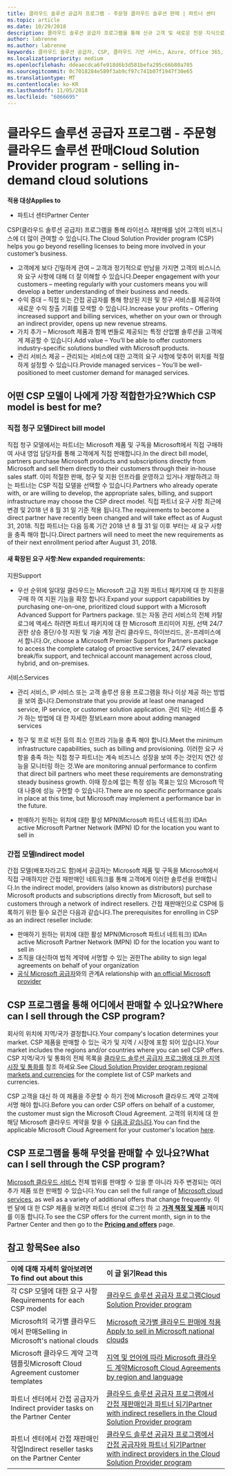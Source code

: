 ```yaml
---
title: 클라우드 솔루션 공급자 프로그램 - 주문형 클라우드 솔루션 판매 | 파트너 센터
ms.topic: article
ms.date: 10/29/2018
description: 클라우드 솔루션 공급자 프로그램을 통해 신규 고객 및 새로운 전문 지식으로 비즈니스를 성장시킬 수 있습니다.
author: labrenne
ms.author: labrenne
keywords: 클라우드 솔루션 공급자, CSP, 클라우드 기반 서비스, Azure, Office 365, Dynamics, CSP 파트너, CSP에서 판매, 직접 파트너, 직접 CSP 파트너, 간접 CSP 재판매인, 직접 CSP, 간접 CSP, 직접 모델, 간접 모델, 간접 재판매인, 간접 공급자, 공급자, 배포자, 클라우드 솔루션 공급자 프로그램
ms.localizationpriority: medium
ms.openlocfilehash: ddeaecdca6fe918d6b3d581befa295c66b80a705
ms.sourcegitcommit: 0c7018284e589f3ab9cf97c741b07f1947f30e65
ms.translationtype: MT
ms.contentlocale: ko-KR
ms.lasthandoff: 11/05/2018
ms.locfileid: "6066695"
---
```

# <a name="cloud-solution-provider-program---selling-in-demand-cloud-solutions"></a><span data-ttu-id="ce094-104">클라우드 솔루션 공급자 프로그램 - 주문형 클라우드 솔루션 판매</span><span class="sxs-lookup"><span data-stu-id="ce094-104">Cloud Solution Provider program - selling in-demand cloud solutions</span></span> 

**<span data-ttu-id="ce094-105">적용 대상</span><span class="sxs-lookup"><span data-stu-id="ce094-105">Applies to</span></span>**

-  <span data-ttu-id="ce094-106">파트너 센터</span><span class="sxs-lookup"><span data-stu-id="ce094-106">Partner Center</span></span>

<span data-ttu-id="ce094-107">CSP(클라우드 솔루션 공급자) 프로그램을 통해 라이선스 재판매를 넘어 고객의 비즈니스에 더 많이 관여할 수 있습니다.</span><span class="sxs-lookup"><span data-stu-id="ce094-107">The Cloud Solution Provider program (CSP) helps you go beyond reselling licenses to being more involved in your customer’s business.</span></span>
 
- <span data-ttu-id="ce094-108">고객에게 보다 긴밀하게 관여 – 고객과 정기적으로 만남을 가지면 고객의 비스니스와 요구 사항에 대해 더 잘 이해할 수 있습니다.</span><span class="sxs-lookup"><span data-stu-id="ce094-108">Deeper engagement with your customers – meeting regularly with your customers means you will develop a better understanding of their business and needs.</span></span>
- <span data-ttu-id="ce094-109">수익 증대 – 직접 또는 간접 공급자를 통해 향상된 지원 및 청구 서비스를 제공하여 새로운 수익 창출 기회를 모색할 수 있습니다.</span><span class="sxs-lookup"><span data-stu-id="ce094-109">Increase your profits – Offering increased support and billing services, whether on your own or through an indirect provider, opens up new revenue streams.</span></span>  
- <span data-ttu-id="ce094-110">가치 추가 – Microsoft 제품과 함께 번들로 제공되는 특정 산업별 솔루션을 고객에게 제공할 수 있습니다.</span><span class="sxs-lookup"><span data-stu-id="ce094-110">Add value – You’ll be able to offer customers industry-specific solutions bundled with Microsoft products.</span></span>
- <span data-ttu-id="ce094-111">관리 서비스 제공 – 관리되는 서비스에 대한 고객의 요구 사항에 맞추어 위치를 적절하게 설정할 수 있습니다.</span><span class="sxs-lookup"><span data-stu-id="ce094-111">Provide managed services – You’ll be well-positioned to meet customer demand for managed services.</span></span> 

## <a name="which-csp-model-is-best-for-me"></a><span data-ttu-id="ce094-112">어떤 CSP 모델이 나에게 가장 적합한가요?</span><span class="sxs-lookup"><span data-stu-id="ce094-112">Which CSP model is best for me?</span></span>

### <a name="direct-bill-model"></a><span data-ttu-id="ce094-113">직접 청구 모델</span><span class="sxs-lookup"><span data-stu-id="ce094-113">Direct bill model</span></span>

 <span data-ttu-id="ce094-114">직접 청구 모델에서는 파트너는 Microsoft 제품 및 구독을 Microsoft에서 직접 구매하여 사내 영업 담당자를 통해 고객에게 직접 판매합니다.</span><span class="sxs-lookup"><span data-stu-id="ce094-114">In the direct bill model, partners purchase Microsoft products and subscriptions directly from Microsoft and sell them directly to their customers through their in-house sales staff.</span></span> <span data-ttu-id="ce094-115">이미 적절한 판매, 청구 및 지원 인프라를 운영하고 있거나 개발하려고 하는 파트너는 CSP 직접 모델을 선택할 수 있습니다.</span><span class="sxs-lookup"><span data-stu-id="ce094-115">Partners who already operate with, or are willing to develop, the appropriate sales, billing, and support infrastructure may choose the CSP direct model.</span></span> <span data-ttu-id="ce094-116">직접 파트너 요구 사항 최근에 변경 및 2018 년 8 월 31 일 기준 적용 됩니다.</span><span class="sxs-lookup"><span data-stu-id="ce094-116">The requirements to become a direct partner have recently been changed and will take effect as of August 31, 2018.</span></span> <span data-ttu-id="ce094-117">직접 파트너는 다음 등록 기간 2018 년 8 월 31 일 이후 부터는 새 요구 사항을 충족 해야 합니다.</span><span class="sxs-lookup"><span data-stu-id="ce094-117">Direct partners will need to meet the new requirements as of their next enrollment period after August 31, 2018.</span></span>


#### <a name="new-expanded-requirements"></a><span data-ttu-id="ce094-118">새 확장된 요구 사항:</span><span class="sxs-lookup"><span data-stu-id="ce094-118">New expanded requirements:</span></span>

<span data-ttu-id="ce094-119">지원</span><span class="sxs-lookup"><span data-stu-id="ce094-119">Support</span></span>
- <span data-ttu-id="ce094-120">우선 순위에 일대일 클라우드는 Microsoft 고급 지원 파트너 패키지에 대 한 지원을 구매 하 여 지원 기능을 확장 합니다.</span><span class="sxs-lookup"><span data-stu-id="ce094-120">Expand your support capabilities by purchasing one-on-one, prioritized cloud support with a Microsoft Advanced Support for Partners package.</span></span> <span data-ttu-id="ce094-121">또는 자동 관리 서비스의 전체 카탈로그에 액세스 하려면 파트너 패키지에 대 한 Microsoft 프리미어 지원, 선택 24/7 권한 상승 중단/수정 지원 및 기술 계정 관리 클라우드, 하이브리드, 온-프레미스에서 합니다.</span><span class="sxs-lookup"><span data-stu-id="ce094-121">Or, choose a Microsoft Premier Support for Partners package to access the complete catalog of proactive services, 24/7 elevated break/fix support, and technical account management across cloud, hybrid, and on-premises.</span></span> 

<span data-ttu-id="ce094-122">서비스</span><span class="sxs-lookup"><span data-stu-id="ce094-122">Services</span></span>

- <span data-ttu-id="ce094-123">관리 서비스, IP 서비스 또는 고객 솔루션 응용 프로그램을 하나 이상 제공 하는 방법을 보여 줍니다.</span><span class="sxs-lookup"><span data-stu-id="ce094-123">Demonstrate that you provide at least one managed service, IP service, or customer solution application.</span></span> <span data-ttu-id="ce094-124">관리 되는 서비스를 추가 하는 방법에 대 한 자세한 정보</span><span class="sxs-lookup"><span data-stu-id="ce094-124">Learn more about adding managed services</span></span>

- <span data-ttu-id="ce094-125">청구 및 프로 비전 등의 최소 인프라 기능을 충족 해야 합니다.</span><span class="sxs-lookup"><span data-stu-id="ce094-125">Meet the minimum infrastructure capabilities, such as billing and provisioning.</span></span>
<span data-ttu-id="ce094-126">이러한 요구 사항을 충족 하는 직접 청구 파트너는 계속 비즈니스 성장을 보여 주는 것인지 연간 성능을 모니터링 하는 것.</span><span class="sxs-lookup"><span data-stu-id="ce094-126">We are monitoring annual performance to confirm that direct bill partners who meet these requirements are demonstrating steady business growth.</span></span> <span data-ttu-id="ce094-127">이때 장소에 없는 특정 성능 목표는 있으 Microsoft 막대 나중에 성능 구현할 수 있습니다.</span><span class="sxs-lookup"><span data-stu-id="ce094-127">There are no specific performance goals in place at this time, but Microsoft may implement a performance bar in the future.</span></span> 

- <span data-ttu-id="ce094-128">판매하기 원하는 위치에 대한 활성 MPN(Microsoft 파트너 네트워크) ID</span><span class="sxs-lookup"><span data-stu-id="ce094-128">An active Microsoft Partner Network (MPN) ID for the location you want to sell in</span></span>


### <a name="indirect-model"></a><span data-ttu-id="ce094-129">간접 모델</span><span class="sxs-lookup"><span data-stu-id="ce094-129">Indirect model</span></span>

<span data-ttu-id="ce094-130">간접 모델(배포자라고도 함)에서 공급자는 Microsoft 제품 및 구독을 Microsoft에서 직접 구매하지만 간접 재판매인 네트워크를 통해 고객에게 이러한 솔루션을 판매합니다.</span><span class="sxs-lookup"><span data-stu-id="ce094-130">In the indirect model, providers (also known as distributors) purchase Microsoft products and subscriptions directly from Microsoft, but sell to customers through a network of indirect resellers.</span></span> <span data-ttu-id="ce094-131">간접 재판매인으로 CSP에 등록하기 위한 필수 요건은 다음과 같습니다.</span><span class="sxs-lookup"><span data-stu-id="ce094-131">The prerequisites for enrolling in CSP as an indirect reseller include:</span></span>

- <span data-ttu-id="ce094-132">판매하기 원하는 위치에 대한 활성 MPN(Microsoft 파트너 네트워크) ID</span><span class="sxs-lookup"><span data-stu-id="ce094-132">An active Microsoft Partner Network (MPN) ID for the location you want to sell in</span></span>
- <span data-ttu-id="ce094-133">조직을 대신하여 법적 계약에 서명할 수 있는 권한</span><span class="sxs-lookup"><span data-stu-id="ce094-133">The ability to sign legal agreements on behalf of your organization</span></span>
- <span data-ttu-id="ce094-134">[공식 Microsoft 공급자](https://partnercenter.microsoft.com/partner/find-a-provider)와의 관계</span><span class="sxs-lookup"><span data-stu-id="ce094-134">A relationship with [an official Microsoft provider](https://partnercenter.microsoft.com/partner/find-a-provider)</span></span>


## <a name="where-can-i-sell-through-the-csp-program"></a><span data-ttu-id="ce094-135">CSP 프로그램을 통해 어디에서 판매할 수 있나요?</span><span class="sxs-lookup"><span data-stu-id="ce094-135">Where can I sell through the CSP program?</span></span>

<span data-ttu-id="ce094-136">회사의 위치에 지역/국가 결정합니다.</span><span class="sxs-lookup"><span data-stu-id="ce094-136">Your company's location determines your market.</span></span> <span data-ttu-id="ce094-137">CSP 제품을 판매할 수 있는 국가 및 지역 / 시장에 포함 되어 있습니다.</span><span class="sxs-lookup"><span data-stu-id="ce094-137">Your market includes the regions and/or countries where you can sell CSP offers.</span></span> <span data-ttu-id="ce094-138">CSP 지역/국가 및 통화의 전체 목록을 [클라우드 솔루션 공급자 프로그램에 대 한 지역 시장 및 통화를](regional-authorization-overview.md) 참조 하세요.</span><span class="sxs-lookup"><span data-stu-id="ce094-138">See [Cloud Solution Provider program regional markets and currencies](regional-authorization-overview.md) for the complete list of CSP markets and currencies.</span></span>

<span data-ttu-id="ce094-139">CSP 고객을 대신 하 여 제품을 주문할 수 하기 전에 Microsoft 클라우드 계약 고객에 서명 해야 합니다.</span><span class="sxs-lookup"><span data-stu-id="ce094-139">Before you can order CSP offers on behalf of a customer, the customer must sign the Microsoft Cloud Agreement.</span></span> <span data-ttu-id="ce094-140">고객의 위치에 대 한 해당 Microsoft 클라우드 계약을 찾을 수 [다음과 같습니다](agreements.md).</span><span class="sxs-lookup"><span data-stu-id="ce094-140">You can find the applicable Microsoft Cloud Agreement for your customer's location [here](agreements.md).</span></span>  

## <a name="what-can-i-sell-through-the-csp-program"></a><span data-ttu-id="ce094-141">CSP 프로그램을 통해 무엇을 판매할 수 있나요?</span><span class="sxs-lookup"><span data-stu-id="ce094-141">What can I sell through the CSP program?</span></span>

<span data-ttu-id="ce094-142">[Microsoft 클라우드 서비스](https://partner.microsoft.com/cloud-solution-provider/products-and-services) 전체 범위를 판매할 수 있을 뿐 아니라 자주 변경되는 여러 추가 제품 또한 판매할 수 있습니다.</span><span class="sxs-lookup"><span data-stu-id="ce094-142">You can sell the full range of [Microsoft cloud services](https://partner.microsoft.com/cloud-solution-provider/products-and-services), as well as a variety of additional offers that change frequently.</span></span> <span data-ttu-id="ce094-143">이번 달에 대 한 CSP 제품을 보려면 파트너 센터에 로그인 하 고 [**가격 책정 및 제품**](https://partnercenter.microsoft.com/pcv/sales) 페이지를 이동 합니다.</span><span class="sxs-lookup"><span data-stu-id="ce094-143">To see the CSP offers for the current month, sign in to the Partner Center and then go to the [**Pricing and offers**](https://partnercenter.microsoft.com/pcv/sales) page.</span></span>

## <a name="see-also"></a><span data-ttu-id="ce094-144">참고 항목</span><span class="sxs-lookup"><span data-stu-id="ce094-144">See also</span></span> 


|**<span data-ttu-id="ce094-145">이에 대해 자세히 알아보려면</span><span class="sxs-lookup"><span data-stu-id="ce094-145">To find out about this</span></span>**   |**<span data-ttu-id="ce094-146">이 글 읽기</span><span class="sxs-lookup"><span data-stu-id="ce094-146">Read this</span></span>**   |
|:---------------------------|:--------------------|
|<span data-ttu-id="ce094-147">각 CSP 모델에 대한 요구 사항</span><span class="sxs-lookup"><span data-stu-id="ce094-147">Requirements for each CSP model</span></span>   | [<span data-ttu-id="ce094-148">클라우드 솔루션 공급자 프로그램</span><span class="sxs-lookup"><span data-stu-id="ce094-148">Cloud Solution Provider program</span></span>](https://partnercenter.microsoft.com/partner/cloud-solution-provider)|
|<span data-ttu-id="ce094-149">Microsoft의 국가별 클라우드에서 판매</span><span class="sxs-lookup"><span data-stu-id="ce094-149">Selling in Microsoft's national clouds</span></span>   | [<span data-ttu-id="ce094-150">Microsoft 국가별 클라우드 판매에 적용</span><span class="sxs-lookup"><span data-stu-id="ce094-150">Apply to sell in Microsoft national clouds</span></span>](csp-national-clouds-overview.md)|
|<span data-ttu-id="ce094-151">Microsoft 클라우드 계약 고객 템플릿</span><span class="sxs-lookup"><span data-stu-id="ce094-151">Microsoft Cloud Agreement customer templates</span></span>   |[<span data-ttu-id="ce094-152">지역 및 언어에 따라 Microsoft 클라우드 계약</span><span class="sxs-lookup"><span data-stu-id="ce094-152">Microsoft Cloud Agreements by region and language</span></span>](agreements.md)|
|<span data-ttu-id="ce094-153">파트너 센터에서 간접 공급자가</span><span class="sxs-lookup"><span data-stu-id="ce094-153">Indirect provider tasks on the Partner Center</span></span>  |[<span data-ttu-id="ce094-154">클라우드 솔루션 공급자 프로그램에서 간접 재판매인과 파트너 되기</span><span class="sxs-lookup"><span data-stu-id="ce094-154">Partner with indirect resellers in the Cloud Solution Provider program</span></span>](indirect-provider-tasks-in-partner-center.md)|
|<span data-ttu-id="ce094-155">파트너 센터에서 간접 재판매인 작업</span><span class="sxs-lookup"><span data-stu-id="ce094-155">Indirect reseller tasks on the Partner Center</span></span>   |[<span data-ttu-id="ce094-156">클라우드 솔루션 공급자 프로그램에서 간접 공급자와 파트너 되기</span><span class="sxs-lookup"><span data-stu-id="ce094-156">Partner with indirect providers in the Cloud Solution Provider program</span></span>](indirect-reseller-tasks-in-partner-center.md)|

